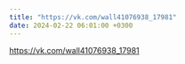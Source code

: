```yaml
---
title: "https://vk.com/wall41076938_17981"
date: 2024-02-22 06:01:00 +0300
---
```

<a class="vk-attach" href="https://vk.com/wall41076938_17981">https://vk.com/wall41076938_17981</a>